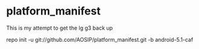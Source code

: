 # platform_manifest

This is my attempt to get the lg g3 back up

repo init -u git://github.com/AOSIP/platform_manifest.git -b android-5.1-caf
